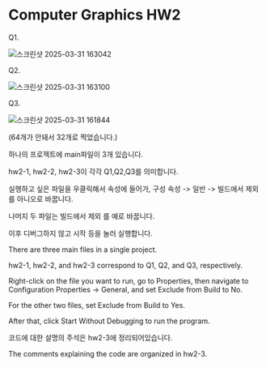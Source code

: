 # Computer Graphics HW2

Q1.

![스크린샷 2025-03-31 163042](https://github.com/user-attachments/assets/87c26677-6aba-48f2-9edb-b3418498fad0)


Q2.

![스크린샷 2025-03-31 163100](https://github.com/user-attachments/assets/054f37bf-2573-403a-aedb-10a64770cdf8)


Q3.

![스크린샷 2025-03-31 161844](https://github.com/user-attachments/assets/fbfad98e-5df8-497b-abc0-a8caa8d5f451)

(64개가 안돼서 32개로 찍었습니다.)



하나의 프로젝트에 main파일이 3개 있습니다. 

hw2-1, hw2-2, hw2-3이 각각 Q1,Q2,Q3를 의미합니다.

실행하고 싶은 파일을 우클릭해서 속성에 들어가, 구성 속성 -> 일반 -> 빌드에서 제외 를 아니오로 바꿉니다.

나머지 두 파일는 빌드에서 제외 를 예로 바꿉니다.

이후 디버그하지 않고 시작 등을 눌러 실행합니다.


There are three main files in a single project.

hw2-1, hw2-2, and hw2-3 correspond to Q1, Q2, and Q3, respectively.

Right-click on the file you want to run, go to Properties, then navigate to Configuration Properties → General, and set Exclude from Build to No.

For the other two files, set Exclude from Build to Yes.

After that, click Start Without Debugging to run the program.


코드에 대한 설명의 주석은 hw2-3에 정리되어있습니다.

The comments explaining the code are organized in hw2-3.
